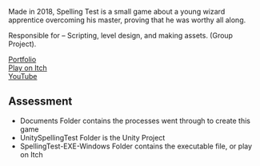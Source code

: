 Made in 2018, Spelling Test is a small game about a young wizard apprentice overcoming his master, proving that he was worthy all along.

Responsible for – Scripting, level design, and making assets. (Group Project).

<!-- Screenshots Slideshow -->

[Portfolio](https://yuchingho.com/spelling-test)\
[Play on Itch](https://yuchingho.itch.io/spelling-test)\
[YouTube](https://youtu.be/Nqi0lJqTfHE)

<!-- Code on GitHub, before YouTube -->
<!-- Game Design Document, after YouTube -->

## Assessment
- Documents Folder contains the processes went through to create this game
- UnitySpellingTest Folder is the Unity Project
- SpellingTest-EXE-Windows Folder contains the executable file, or play on Itch